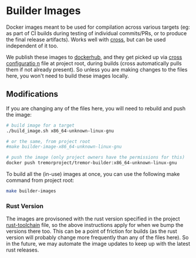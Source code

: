 # Builder Images

Docker images meant to be used for compilation across various targets (eg: as part of CI builds during testing of individual commits/PRs, or to produce the final release artifacts). Works well with [cross](https://github.com/rust-embedded/cross), but can be used independent of it too.

We publish these images to [dockerhub](https://hub.docker.com/r/tremorproject/tremor-builder/tags), and they get picked up via [cross configuratio
n](../../Cross.toml) file at project root, during builds (cross automatically pulls them if not already present). So unless you are making changes to the files here, you won't need to build these images locally.

## Modifications

If you are changing any of the files here, you will need to rebuild and push the image:

```bash
# build image for a target
./build_image.sh x86_64-unknown-linux-gnu

# or the same, from project root
#make builder-image-x86_64-unknown-linux-gnu

# push the image (only project owners have the permissions for this)
docker push tremorproject/tremor-builder:x86_64-unknown-linux-gnu
```

To build all the (in-use) images at once, you can use the following make command from project root:

```bash
make builder-images
```

### Rust Version

The images are provisoned with the rust version specified in the project [rust-toolchain](../../rust-toolchain) file, so the above instructions apply for when we bump the versions there too. This can be a point of friction for builds (as the rust version will probably change more frequently than any of the files here). So in the future, we may automate the image updates to keep up with the latest rust releases.

